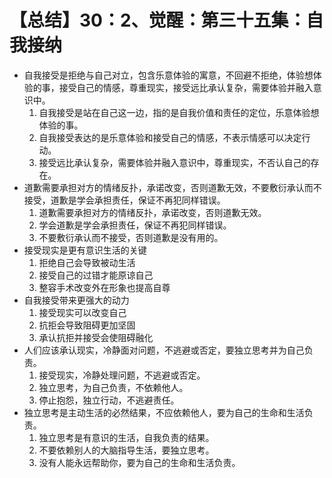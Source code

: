 # 【总结】30：2、觉醒：第三十五集：自我接纳

-   自我接受是拒绝与自己对立，包含乐意体验的寓意，不回避不拒绝，体验想体验的事，接受自己的情感，尊重现实，接受远比承认复杂，需要体验并融入意识中。
    1.  自我接受是站在自己这一边，指的是自我价值和责任的定位，乐意体验想体验的事。
    2.  自我接受表达的是乐意体验和接受自己的情感，不表示情感可以决定行动。
    3.  接受远比承认复杂，需要体验并融入意识中，尊重现实，不否认自己的存在。
-   道歉需要承担对方的情绪反扑，承诺改变，否则道歉无效，不要敷衍承认而不接受，道歉是学会承担责任，保证不再犯同样错误。
    1.  道歉需要承担对方的情绪反扑，承诺改变，否则道歉无效。
    2.  学会道歉是学会承担责任，保证不再犯同样错误。
    3.  不要敷衍承认而不接受，否则道歉是没有用的。
-   接受现实是更有意识生活的关键
    1.  拒绝自己会导致被动生活
    2.  接受自己的过错才能原谅自己
    3.  整容手术改变外在形象也提高自尊
-   自我接受带来更强大的动力
    1.  接受现实可以改变自己
    2.  抗拒会导致阻碍更加坚固
    3.  承认抗拒并接受会使阻碍融化
-   人们应该承认现实，冷静面对问题，不逃避或否定，要独立思考并为自己负责。
    1.  接受现实，冷静处理问题，不逃避或否定。
    2.  独立思考，为自己负责，不依赖他人。
    3.  停止抱怨，独立行动，不逃避责任。
-   独立思考是主动生活的必然结果，不应依赖他人，要为自己的生命和生活负责。
    1.  独立思考是有意识的生活，自我负责的结果。
    2.  不要依赖别人的大脑指导生活，要独立思考。
    3.  没有人能永远帮助你，要为自己的生命和生活负责。